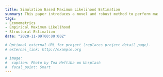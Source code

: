 ```yaml
---
title: Simulation Based Maximum Likelihood Estimation
summary: This paper introduces a novel and robust method to perform maximum likelihood estimation without using a likelihood function and only relying on samples generated from the model.  
tags:
- Econometrics
- Empirical Maximum Likelihood
- Structural Estimation
date: "2020-11-09T00:00:00Z"

# Optional external URL for project (replaces project detail page).
# external_link: http://example.org

# image:
#  caption: Photo by Toa Heftiba on Unsplash
#  focal_point: Smart
---
```

